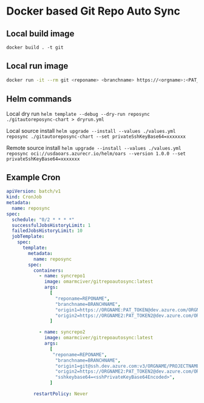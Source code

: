 # Docker based Git Repo Auto Sync

## Local build image

`docker build . -t git`

## Local run image

```bash
docker run -it --rm git <reponame> <branchname> https://<orgname>:<PAT_token>@dev.azure.com/<OrgName>/<projectname>/_git/<reponame> https://<otherOrgName>:<Other_PAT_Token>@dev.azure.com/<otherOrgName>/<other_projectname>/_git/<reponame>
```

## Helm commands

Local dry run
`helm template --debug --dry-run reposync ./gitautoreposync-chart > dryrun.yml`

Local source install
`helm upgrade --install --values ./values.yml reposync ./gitautoreposync-chart --set privateSshKeyBase64=xxxxxxx`

Remote source install
`helm upgrade --install --values ./values.yml reposync oci://usdaoars.azurecr.io/helm/oars --version 1.0.0 --set privateSshKeyBase64=xxxxxxx`

## Example Cron

```yml
apiVersion: batch/v1
kind: CronJob
metadata:
  name: reposync
spec:
  schedule: "0/2 * * * *"
  successfulJobsHistoryLimit: 1
  failedJobsHistoryLimit: 10
  jobTemplate:
    spec:
      template:
        metadata:
          name: reposync
        spec:
          containers:
            - name: syncrepo1
              image: omarmciver/gitrepoautosync:latest
              args:
                [
                  "reponame=REPONAME",
                  "branchname=BRANCHNAME",
                  "origin1=https://ORGNAME:PAT_TOKEN@dev.azure.com/ORGNAME/PROJECTNAME/_git/REPONAME",
                  "origin2=https://ORGNAME2:PAT_TOKEN2@dev.azure.com/ORGNAME2/PROJECTNAME2/_git/REPONAME"
                ]

            - name: syncrepo2
              image: omarmciver/gitrepoautosync:latest
              args:
                [
                 "reponame=REPONAME",
                  "branchname=BRANCHNAME",
                  "origin1=git@ssh.dev.azure.com:v3/ORGNAME/PROJECTNAME/REPONAME2",
                  "origin2=https://ORGNAME2:PAT_TOKEN2@dev.azure.com/ORGNAME2/PROJECTNAME2/_git/REPONAME"
                  "sshkeybase64=<sshPrivateKeyBase64Encoded>",
                ]

          restartPolicy: Never
```